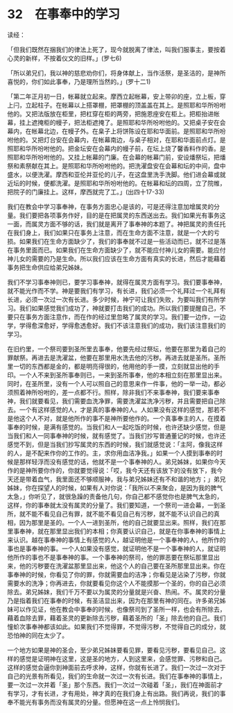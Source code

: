 # 32　在事奉中的学习


读经：

「但我们既然在捆我们的律法上死了，现今就脱离了律法，叫我们服事主，要按着心灵的新样，不按着仪文的旧样。」(罗七6)

「所以弟兄们，我以神的慈悲劝你们，将身体献上，当作活祭，是圣洁的，是神所喜悦的，你们如此事奉，乃是理所当然的。」(罗十二1)

「第二年正月初一日，帐幕就立起来。摩西立起帐幕，安上带卯的座，立上板，穿上闩，立起柱子。在帐幕以上搭罩棚，把罩棚的顶盖盖在其上。是照耶和华所吩咐他的。又把法版放在柜里，把杠穿在柜的两旁，把施恩座安在柜上。把柜抬进帐幕，挂上遮掩柜的幔子，把法柜遮掩了。是照耶和华所吩咐他的。又把桌子安在会幕内，在帐幕北边，在幔子外。在臬子上将饼陈设在耶和华面前。是照耶和华所吩咐他的。又把灯台安在会幕内，在帐幕南边，与桌子相对，在耶和华面前点灯。是照耶和华所吩咐他的。把金坛安在会幕内的幔子前，在坛上烧了馨香料作的香。是照耶和华所吩咐他的。又挂上帐幕的门廉。在会幕的帐幕门前，安设燔祭坛，把燔祭和素祭献在其上。是照耶和华所吩咐他的。把洗濯盘安在会幕和坛的中间，盘中盛水，以便洗濯。摩西和亚伦并亚伦的儿子，在这盘里洗手洗脚。他们进会幕或就近坛的时候，便都洗濯。是照耶和华所吩咐他的。在帐幕和坛的四周，立了院帷，把院子的门廉挂上。这样，摩西就完了工。」(出四十17-33)

我们在教会中学习事奉神，在事务方面忠心是该的，可是还得注意加增属灵的分量。我们要把各项事务作好，目的是在把属灵的东西送出去。我们如果光有事务这一面，而属灵方面不够的话，我们就是离开了事奉神的本题了。神把属灵的责任托在我们身上，我们如果只在事务上注意，而在生命方面不注意，就是一个大的亏损。如果我们在生命方面缺少了，我们的事奉就不过是一些活动而已，就不过是落在事务里面而已。如果我们在生命方面缺少了，就不能应付神儿女的需要。能应付神儿女的需要的乃是生命。所以我们应该在生命方面有真实的长进，然后才能藉着事务把生命供应给弟兄姊妹。

我们不学习事奉神则已，要学习事奉神，就得在属灵方面有学习。我们要事奉神，就不能光作而不学。神是要我们有学习，有长进，我们必须一个礼拜过一个礼拜有长进，必须一次过一次有长进。多少时候，神宁可让我们失败，为要叫我们有所学习。我们如果感觉我们成功了，神就要打击我们的成功。所以我们要提醒自己，不要只在事务方面注意作，而在作的经过里忽略了属灵的学习。我们要一边作，一边学，学得愈深愈好，学得愈透愈好。我们不该注意我们的成功，我们该注意我们的学习。

在旧约里，一个祭司要到圣所里去事奉，他要先经过祭坛，他要在那里为着自己的罪献祭。再进去是洗濯盆，他要在那里用水洗去他的污秽。再进去就是圣所。圣所里一切的东西都是金的，都是明亮得很的，他用他的手一摸，立刻就显出他的手印。一个人不来到圣所事奉则已，一来到圣所事奉，他的本相立刻在那里显出来。同时，在圣所里，没有一个人可以照自己的意思来作一件事，他的一举一动，都必须照着神所吩咐的，差一点都不行。照样，除非我们不来事奉神，我们要来事奉神，我们就要看见，我们需要血洗净罪，需要洗濯盆洗净污秽，并且需要把自己除去。一个有这样感觉的人，才是真的事奉神的人。人如果没有这样的感觉，那若不是他这个人不对，就是他所作的事不是神所要他作的。一个真事奉主的人，在摸着事奉的时候，是满有感觉的。当我们和人一起吃饭的时候，也许还缺少感觉，但是当我们和人一同事奉神的时候，就有感觉了。当我们抄写普通董记的时候，也许还感觉不到，但是当我们抄写属灵的东西的时候，我们就感觉说：「主阿，像我这样的人，是不配来作你的工作的。主，求你用血洁净我。」如果一个人摸到事奉的时候是那样轻浮而没有感觉的话，他就不是一个事奉神的人。弟兄姊妹，如果你今天作的是神所要你作的，你就要觉得说：「哎，我今天还有该放下的没有放下，我今天还是带着血气，我里面还不够顺服神，我与弟兄姊妹还有不和谐的地方；」弟兄姊妹，你在探望人的时候，如果有人对你说：「我所以不来聚会，是因为我的脾气太急，」你听见了，就很急躁的责备他几句，你自己都不感觉你也是脾气太急的，这样，你的事奉就太没有属灵的分量了。我们要知道，一个祭司一进会幕，一到圣所，就不能不看见自己有罪，就不能不看见自己有污秽，就不能不认识自己的真相，因为那里是圣的。一个人一进到圣所，他的自己就要显出来。照样，我们在那里事奉神，就在那里显出我们的本相；你真要认识自己，就是在你事奉神的事情上来认识。越在事奉神的事情上有感觉的人，越证明他是一个事奉神的人，他所作的事也是事奉神的事。一个人如果没有感觉，就证明他不是一个事奉神的人，就证明他所作的事也不是事奉神的事。一个事奉神的祭司，他的罪恶要在祭坛那里显出来，他的污秽要在洗濯盆那里显出来，他这个人的自己要在圣所那里显出来。你在事奉神的时候，你看见了你的罪，你就需要血的洁净；你看见是沾染了污秽，你就需要水的洗净；你再进去，你就要看见你这个人不能摸那一个圣的，你的自己必须除去。弟兄姊妹，我们千万不要以为属灵的分量就是兴奋、热闹。不。属灵的分量乃是指着我们在事奉的时候，有圣洁显出来，因为在那里有神的同在。许多弟兄姊妹可以作见证，他在教会中事奉的时候，也像祭司到了圣所一样，也会有所除去，藉着血除去罪，藉着圣灵的更新除去污秽，藉着圣所的「圣」除去他的自己。我们憧蚧次事奉神都该如此。如果我们不觉得罪，不觉得污秽，不觉得自己的成分，就恐怕神的同在太少了。

一个地方如果是神的圣会，至少弟兄姊妹要看见罪，要看见污秽，要看见自己。这样的感觉是证明神在这里，这是圣的地方，人到这里来，会感觉罪、污秽和自己。这样的感觉会逼你到神面前去呼求神，这样，你就有长进了。我们一次过一次对于自己的光景有所看见，我们的生命就一次过一次有长进。我们在事奉神的事情上，要一次过一次并着「圣」那个东西。我们一次过一次碰着「圣」，我们在神面前才有学习，才有长进，才有用处，神才真的在我们身上有出路。我们再说，我们的事奉不能光有事务而没有属灵的分量。但愿神在这一点上怜悯我们。

